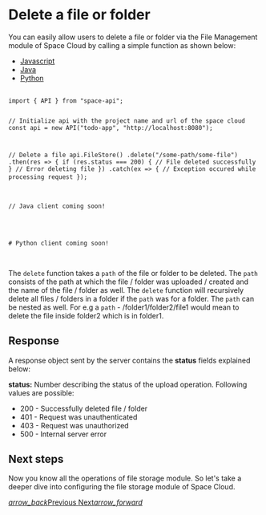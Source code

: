 # Delete a file or folder
You can easily allow users to delete a file or folder via the File Management module of Space Cloud by calling a simple function as shown below:

 <div class="row tabs-wrapper">
  <div class="col s12" style="padding:0">
    <ul class="tabs">
      <li class="tab col s2"><a class="active" href="#delete-js">Javascript</a></li>
      <li class="tab col s2"><a href="#delete-java">Java</a></li>
      <li class="tab col s2"><a href="#delete-python">Python</a></li>
    </ul>
  </div>
  <div id="delete-js" class="col s12" style="padding:0">
    <pre>
      <code class="javascript">
import { API } from "space-api";

// Initialize api with the project name and url of the space cloud
const api = new API("todo-app", "http://localhost:8080");

// Delete a file
api.FileStore()
  .delete("/some-path/some-file")
  .then(res => {
    if (res.status === 200) {
      // File deleted successfully
    }
    // Error deleting file
  })
  .catch(ex => {
    // Exception occured while processing request
  });
      </code>
    </pre>
  </div>
  <div id="delete-java" class="col s12" style="padding:0">
    <pre>
      <code class="java">
// Java client coming soon!      
      </code>
    </pre>
  </div>
 <div id="delete-python" class="col s12" style="padding:0">
    <pre>
      <code class="python">
# Python client coming soon!
      </code>
    </pre>
  </div>
</div>

The `delete` function takes a `path` of the file or folder to be deleted. The `path` consists of the path at which the file / folder was uploaded / created and the name of the file / folder as well. The `delete` function will recursively delete all files / folders in a folder if the `path` was for a folder. The `path` can be nested as well. For e.g a `path` - /folder1/folder2/file1 would mean to delete the file inside folder2 which is in folder1.

## Response

A response object sent by the server contains the **status** fields explained below:

**status:** Number describing the status of the upload operation. Following values are possible:

- 200 - Successfully deleted file / folder
- 401 - Request was unauthenticated
- 403 - Request was unauthorized
- 500 - Internal server error

## Next steps

Now you know all the operations of file storage module. So let's take a deeper dive into configuring the file storage module of Space Cloud.

<div class="btns-wrapper">
  <a href="/docs/file-storage/list-files" class="waves-effect waves-light btn primary-btn-border btn-small">
    <i class="material-icons btn-with-icon">arrow_back</i>Previous
  </a>
  <a href="/docs/file-storage/config" class="waves-effect waves-light btn primary-btn-fill btn-small">
    Next<i class="material-icons btn-with-icon">arrow_forward</i>
  </a>
</div>

